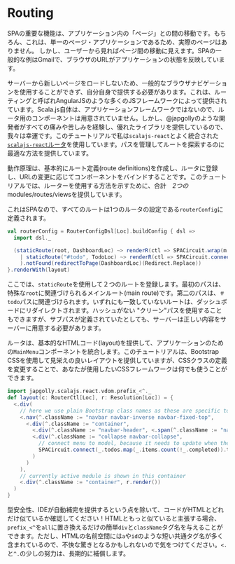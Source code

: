 # Routing

SPAの重要な機能は、アプリケーション内の「ページ」との間の移動です。もちろん、これは、単一のページ・アプリケーションであるため、実際のページはありません。
しかし、ユーザーから見ればページ間の移動に見えます。SPAの一般的な例はGmailで、ブラウザのURLがアプリケーションの状態を反映しています。

サーバーから新しいページをロードしないため、一般的なブラウザナビゲーションを使用することができず、自分自身で提供する必要があります。これは、ルーティングと呼ばれAngularJSのような多くのJSフレームワークによって提供されています。Scala.js自体は、アプリケーションフレームワークではないので、ルータ用のコンポーネントは用意されていません。しかし、@japgollyのような開発者がすべての痛みや苦しみを経験し、優れたライブラリを提供しているので、我々は幸運です。このチュートリアルで私は`scalajs-react`とよく統合された[`scalajs-react`ルータ](https://github.com/japgolly/scalajs-react/blob/master/extra/ROUTER2.md)を使用しています。パスを管理してルートを探索するのに最適な方法を提供しています。

動作原理は、基本的にルート定義(route definitions)を作成し、ルータに登録し、URLの変更に応じてコンポーネントをバインドすることです。このチュートリアルでは、ルーターを使用する方法を示すために、合計　*2つの*　modules/routes/viewsを提供しています。

これはSPAなので、すべてのルートは1つのルータの設定である`routerConfig`に定義されます。

```scala
val routerConfig = RouterConfigDsl[Loc].buildConfig { dsl =>
  import dsl._

  (staticRoute(root, DashboardLoc) ~> renderR(ctl => SPACircuit.wrap(m => m)(proxy => Dashboard(ctl, proxy)))
    | staticRoute("#todo", TodoLoc) ~> renderR(ctl => SPACircuit.connect(_.todos)(Todo(_)))
    ).notFound(redirectToPage(DashboardLoc)(Redirect.Replace))
}.renderWith(layout)
```

ここでは、`staticRoute`を使用して２つのルートを登録します。最初のパスは、特殊な`root`に関連づけられるメインルート(main route)です。第二のパスは、`＃todo`パスに関連づけられます。いずれにも一致していないルートは、ダッシュボードにリダイレクトされます。ハッシュがない "クリーン"パスを使用することもできますが、サブパスが定義されていたとしても、サーバーは正しい内容をサーバーに用意する必要があります。

ルータは、基本的なHTMLコード(layout)を提供して、アプリケーションのための`MainMenu`コンポーネントを統合します。このチュートリアルは、Bootstrap CSSを使用して見栄えの良いレイアウトを提供していますが、CSSクラスの定義を変更することで、あなたが使用したいCSSフレームワークは何でも使うことができます。

```scala
import japgolly.scalajs.react.vdom.prefix_<^._
def layout(c: RouterCtl[Loc], r: Resolution[Loc]) = {
  <.div(
    // here we use plain Bootstrap class names as these are specific to the top level layout defined here
    <.nav(^.className := "navbar navbar-inverse navbar-fixed-top",
      <.div(^.className := "container",
        <.div(^.className := "navbar-header", <.span(^.className := "navbar-brand", "SPA Tutorial")),
        <.div(^.className := "collapse navbar-collapse",
          // connect menu to model, because it needs to update when the number of open todos changes
          SPACircuit.connect(_.todos.map(_.items.count(!_.completed)).toOption)(proxy => MainMenu(c, r.page, proxy))
        )
      )
    ),
    // currently active module is shown in this container
    <.div(^.className := "container", r.render())
  )
}
```

型安全性、IDEが自動補完を提供するという点を除いて、コードがHTMLとどれだけ似ているか確認してください！HTMLともっと似ていると主張する場合、 `prefix_<^`を`all`に置き換えるだけの簡単`div`と`className`タグ名を与えることができます。ただし、HTMLの名前空間には`a`や`id`のような短い共通タグ名が多く含まれているので、不快な驚きとなるかもしれないので気をつけてください。`<.`と`^.`の少しの努力は、長期的に補償します。
